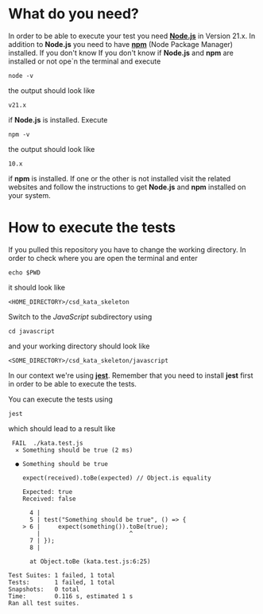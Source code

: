# What do you need? #
In order to be able to execute your test you need **[Node.js](https://nodejs.org)** in Version 21.x. In addition to **Node.js** you need to have **[npm](https://www.npmjs.com/)** (Node Package Manager) installed. If you don't know 
If you don't know if **Node.js** and **npm** are installed or not ope`n the terminal and execute

`node -v`

the output should look like

`v21.x`

if **Node.js** is installed. Execute 

`npm -v`

the output should look like

`10.x`

if **npm** is installed. If one or the other is not installed visit the related websites and follow the instructions to get **Node.js** and **npm** installed on your system.

# How to execute the tests #

If you pulled this repository you have to change the working directory. In order to check where you are open the terminal and enter

`echo $PWD`

it should look like

`<HOME_DIRECTORY>/csd_kata_skeleton`

Switch to the *JavaScript* subdirectory using

`cd javascript`

and your working directory should look like

`<SOME_DIRECTORY>/csd_kata_skeleton/javascript`

In our context we're using **[jest](https://jestjs.io/)**. Remember that you need to install **jest** first in order to be able to execute the tests.

You can execute the tests using

`jest`

which should lead to a result like

```
 FAIL  ./kata.test.js
  ✕ Something should be true (2 ms)

  ● Something should be true

    expect(received).toBe(expected) // Object.is equality

    Expected: true
    Received: false

      4 |
      5 | test("Something should be true", () => {
    > 6 |     expect(something()).toBe(true);
        |                         ^
      7 | });
      8 |

      at Object.toBe (kata.test.js:6:25)

Test Suites: 1 failed, 1 total
Tests:       1 failed, 1 total
Snapshots:   0 total
Time:        0.116 s, estimated 1 s
Ran all test suites.
```
